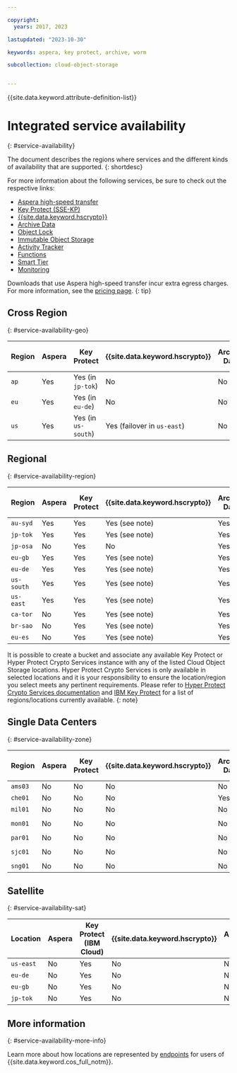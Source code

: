 ```yaml
---

copyright:
  years: 2017, 2023

lastupdated: "2023-10-30"

keywords: aspera, key protect, archive, worm

subcollection: cloud-object-storage


---
```


{{site.data.keyword.attribute-definition-list}}

# Integrated service availability
{: #service-availability}

The document describes the regions where services and the different kinds of availability that are supported.
{: shortdesc}

For more information about the following services, be sure to check out the respective links:

* [Aspera high-speed transfer](/docs/cloud-object-storage/basics?topic=cloud-object-storage-aspera)
* [Key Protect (SSE-KP)](/docs/cloud-object-storage?topic=cloud-object-storage-kp)
* [{{site.data.keyword.hscrypto}}](/docs/cloud-object-storage?topic=cloud-object-storage-hpcs)
* [Archive Data](/docs/cloud-object-storage/basics?topic=cloud-object-storage-archive)
* [Object Lock](/docs/cloud-object-storage/basics?topic=cloud-object-storage-ol-overview)
* [Immutable Object Storage](/docs/cloud-object-storage/basics?topic=cloud-object-storage-immutable)
* [Activity Tracker](/docs/activity-tracker?topic=activity-tracker-getting-started)
* [Functions](/docs/cloud-object-storage?topic=cloud-object-storage-functions)
* [Smart Tier](/docs/cloud-object-storage?topic=cloud-object-storage-billing#smart-tier-pricing-details)
* [Monitoring](/docs/cloud-object-storage?topic=cloud-object-storage-mm-cos-integration)

Downloads that use Aspera high-speed transfer incur extra egress charges. For more information, see the [pricing page](https://www.ibm.com/cloud/object-storage).
{: tip}

## Cross Region
{: #service-availability-geo}

| Region | Aspera | Key Protect         | {{site.data.keyword.hscrypto}} | Archive Data | Object Lock  | Immutable Object Storage | Activity Tracker | Functions | Smart Tier | Monitoring | Replication |  One Rate |
|--------|--------|---------------------|--------------------------------|--------------|--------------|--------------------------|------------------|-----------|------------|------------|-------------| -----------|
| `ap`   | Yes    | Yes (in `jp-tok`)   | No                             | No           | No           | No                       | `ap-tok`         | No        | Yes        | `ap-tok`   | Yes         |  No        |
| `eu`   | Yes    | Yes (in `eu-de`)    | No                             | No           | No           | No                       | `eu-de`          | No        | Yes        | `eu-de`    | Yes         |  No        |
| `us`   | Yes    | Yes (in `us-south`) | Yes (failover in `us-east`)    | No           | Yes          | Yes                      | `us-south`       | No        | Yes        | `us-south` | Yes         |  No        |


## Regional
{: #service-availability-region}

| Region     | Aspera | Key Protect   | {{site.data.keyword.hscrypto}} | Archive Data | Object Lock | Immutable Object Storage | Activity Tracker | Functions | Smart Tier | Monitoring | Replication | One Rate |
|------------|--------|---------------|--------------------------------|--------------|-------------|--------------------------|------------------|-----------|------------|------------|-------------|----------|
| `au-syd`   | Yes    | Yes           | Yes (see note)                 | Yes          | Yes         | Yes                      | `au-syd`         | Yes       | Yes        | `au-syd`   | Yes         | Yes      |
| `jp-tok`   | Yes    | Yes           | Yes (see note)                 | Yes          | Yes         | Yes                      | `ap-tok`         | Yes       | Yes        | `ap-tok`   | Yes         | Yes      |
| `jp-osa`   | No     | Yes           | No                             | Yes          | Yes         | Yes                      | `ap-osa`         | Yes       | Yes        | `ap-osa`   | Yes         | Yes      |
| `eu-gb`    | Yes    | Yes           | Yes (see note)                 | Yes          | Yes         | Yes                      | `eu-gb`          | Yes       | Yes        | `eu-gb`    | Yes         | Yes      |
| `eu-de`    | Yes    | Yes           | Yes (see note)                 | Yes          | Yes         | Yes                      | `eu-de`          | Yes       | Yes        | `eu-de`    | Yes         | Yes      |
| `us-south` | Yes    | Yes           | Yes (see note)                 | Yes          | Yes         | Yes                      | `us-south`       | Yes       | Yes        | `us-south` | Yes         | Yes      |
| `us-east`  | Yes    | Yes           | Yes (see note)                 | Yes          | Yes         | Yes                      | `us-east`        | Yes       | Yes        | `us-east`  | Yes         | Yes      |
| `ca-tor`   | No     | Yes           | Yes (see note)                 | Yes          | Yes         | Yes                      | `ca-tor`         | Yes       | Yes        | `ca-tor`   | Yes         | Yes      |
| `br-sao`   | No     | Yes           | Yes (see note)                 | Yes          | Yes         | Yes                      | `br-sao`         | Yes       | Yes        | `br-sao`   | Yes         | Yes      |
| `eu-es`    | No     | Yes           | Yes (see note)                 | Yes          | Yes         | Yes                      | `eu-es`          | No        | Yes        | `eu-es`    | Yes         | Yes      |

It is possible to create a bucket and associate any available Key Protect or Hyper Protect Crypto Services instance with any of the listed Cloud Object Storage locations. Hyper Protect Crypto Services is only available in selected locations and it is your responsibility to ensure the location/region you select meets any pertinent requirements. Please refer to [Hyper Protect Crypto Services documentation](/docs/hs-crypto?topic=hs-crypto-regions) and [IBM Key Protect](/docs/key-protect?topic=key-protect-regions) for a list of regions/locations currently available.
{: note}

## Single Data Centers
{: #service-availability-zone}

| Region  | Aspera | Key Protect | {{site.data.keyword.hscrypto}} | Archive Data | Object Lock  | Immutable Object Storage | Activity Tracker | Functions | Smart Tier | Monitoring | Replication | One Rate |
|---------|--------|-------------|--------------------------------|--------------|--------------|--------------------------|------------------|-----------|------------|------------|-------------| -----------|
| `ams03` | No     | No          | No                             | No           | No           | No                       | `eu-de`          | No        | Yes        | `eu-de`    | Yes         | Yes        |
| `che01` | No     | No          | No                             | Yes          | Yes          | No                       | `ap-tok`         | No        | Yes        | `ap-tok`   | Yes         | Yes        |
| `mil01` | No     | No          | No                             | No           | No           | No                       | `eu-de`          | No        | Yes        | `eu-de`    | Yes         | Yes        |
| `mon01` | No     | No          | No                             | No           | No           | No                       | `us-south`       | No        | Yes        | `us-south` | Yes         | Yes        |
| `par01` | No     | No          | No                             | No           | No           | No                       | `eu-de`          | No        | Yes        | `eu-de`    | Yes         | Yes        |
| `sjc01` | No     | No          | No                             | No           | No           | No                       | `us-south`       | No        | Yes        | `us-south` | Yes         | Yes        |
| `sng01` | No     | No          | No                             | No           | No           | No                       | `ap-tok`         | No        | Yes        | `ap-tok`   | Yes         | Yes        |

## Satellite
{: #service-availability-sat}

| Location  | Aspera | Key Protect (IBM Cloud) | {{site.data.keyword.hscrypto}} | Archive Data | Object Lock  | Immutable Object Storage | Activity Tracker | Functions | Smart Tier | Monitoring |
|-----------|--------|-------------------------|--------------------------------|--------------|--------------|--------------------------|------------------|-----------|------------|------------|
| `us-east` | No     | Yes                     | No                             | No           | No           | No                       | No               | No        | No         | No         |
| `eu-de`   | No     | Yes                     | No                             | No           | No           | No                       | No               | No        | No         | No         |
| `eu-gb`   | No     | Yes                     | No                             | No           | No           | No                       | No               | No        | No         | No         |
| `jp-tok`  | No     | Yes                     | No                             | No           | No           | No                       | No               | No        | No         | No         |

## More information
{: #service-availability-more-info}

Learn more about how locations are represented by [endpoints](/docs/services/cloud-object-storage?topic=cloud-object-storage-endpoints) for users of {{site.data.keyword.cos_full_notm}}.